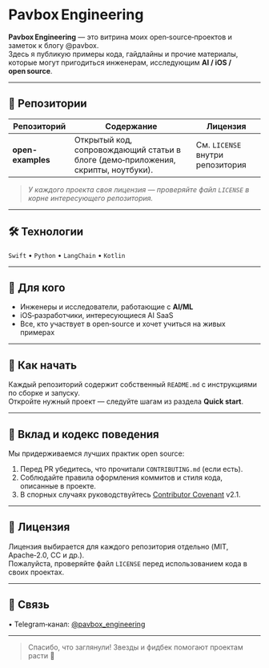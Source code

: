 # Pavbox Engineering

**Pavbox Engineering** — это витрина моих open‑source‑проектов и заметок к блогу @pavbox.  
Здесь я публикую примеры кода, гайдлайны и прочие материалы, которые могут пригодиться инженерам, исследующим **AI / iOS / open source**.

---

## 📂 Репозитории

| Репозиторий | Содержание | Лицензия |
|-------------|-----------|----------|
| **open-examples** | Открытый код, сопровождающий статьи в блоге (демо‑приложения, скрипты, ноутбуки). | См. `LICENSE` внутри репозитория |

> *У каждого проекта своя лицензия — проверяйте файл `LICENSE` в корне интересующего репозитория.*

---

## 🛠 Технологии

`Swift` • `Python` • `LangChain` • `Kotlin`

---

## 🎯 Для кого

* Инженеры и исследователи, работающие с **AI/ML**  
* iOS‑разработчики, интересующиеся AI SaaS
* Все, кто участвует в open‑source и хочет учиться на живых примерах

---

## 🚀 Как начать

Каждый репозиторий содержит собственный `README.md` с инструкциями по сборке и запуску.  
Откройте нужный проект — следуйте шагам из раздела **Quick start**.

---

## 🤝 Вклад и кодекс поведения

Мы придерживаемся лучших практик open source:

1. Перед PR убедитесь, что прочитали `CONTRIBUTING.md` (если есть).  
2. Соблюдайте правила оформления коммитов и стиля кода, описанные в проекте.  
3. В спорных случаях руководствуйтесь [Contributor Covenant](https://www.contributor-covenant.org/) v2.1.

---

## 📜 Лицензия

Лицензия выбирается для каждого репозитория отдельно (MIT, Apache‑2.0, CC и др.).  
Пожалуйста, проверяйте файл `LICENSE` перед использованием кода в своих проектах.

---

## 📡 Связь

• Telegram‑канал: [@pavbox_engineering](https://t.me/pavbox_engineering)

---

> Спасибо, что заглянули! Звезды и фидбек помогают проектам расти 🌟
